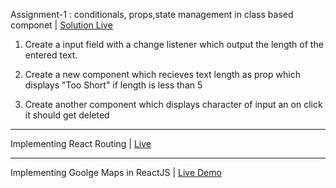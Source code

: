 Assignment-1 : conditionals, props,state management in class based componet |  [Solution Live](https://react-siddharth-a1.stackblitz.io/)


1. Create a input field with a change listener which output the length of the entered text.


2. Create a new component which recieves text length as prop which displays "Too Short" if length is less than 5 


3. Create another component which displays character of input an on click it should get deleted

------------------------------------------------------------------------------------
Implementing React Routing  | [Live](https://react-41qwsf.stackblitz.io/home)

-------------------------------------------------------

Implementing Goolge Maps  in ReactJS | [Live Demo](http://siddharth-reactjs-mapdemo.surge.sh/)



